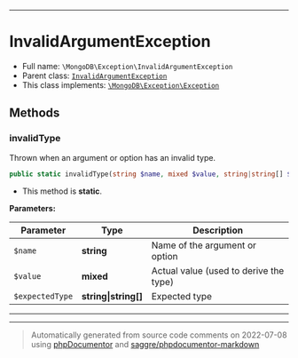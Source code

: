***

# InvalidArgumentException





* Full name: `\MongoDB\Exception\InvalidArgumentException`
* Parent class: [`InvalidArgumentException`](../Driver/Exception/InvalidArgumentException.md)
* This class implements:
[`\MongoDB\Exception\Exception`](./Exception.md)




## Methods


### invalidType

Thrown when an argument or option has an invalid type.

```php
public static invalidType(string $name, mixed $value, string|string[] $expectedType): self
```



* This method is **static**.




**Parameters:**

| Parameter | Type | Description |
|-----------|------|-------------|
| `$name` | **string** | Name of the argument or option |
| `$value` | **mixed** | Actual value (used to derive the type) |
| `$expectedType` | **string&#124;string[]** | Expected type |




***


***
> Automatically generated from source code comments on 2022-07-08 using [phpDocumentor](http://www.phpdoc.org/) and [saggre/phpdocumentor-markdown](https://github.com/Saggre/phpDocumentor-markdown)
